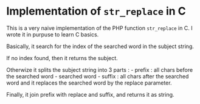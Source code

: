 # Implementation of `str_replace` in C

 This is a very naive implementation of the PHP function `str_replace` in C.
 I wrote it in purpuse to learn C basics.
 
 
 Basically, it search for the index of the searched word in the subject string.
 
 If no index found, then it returns the subject.
 
 Otherwize it splits the subject string into 3 parts :
      - prefix : all chars before the searched word
      - searched word
      - suffix : all chars after the searched word
 and it replaces the searched word by the replace parameter.
 
 Finally, it join prefix with replace and suffix, and returns it as string.
